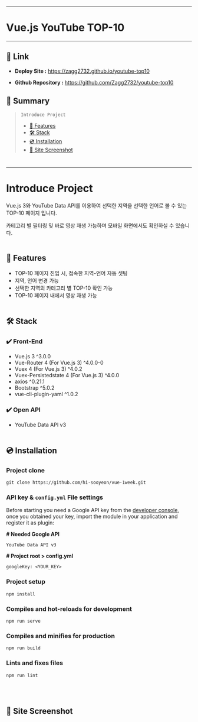 ---
Vue.js YouTube TOP-10
===
***

## 🔗 Link
- **Deploy Site :** https://zagg2732.github.io/youtube-top10


- **Github Repository :** https://github.com/Zagg2732/youtube-top10


## 📖 Summary
> ```Introduce Project```
>  - [📌 Features](#-features)
>  - [🛠 Stack](#-stack)
>  - [💿 Installation](#-installation)
>  - [📸 Site Screenshot](#-site-screenshot)
#
* * *
#
# Introduce Project
 Vue.js 3와 YouTube Data API를 이용하여 선택한 지역을 선택한 언어로 볼 수 있는 TOP-10 페이지 입니다.

카테고리 별 필터링 및 바로 영상 재생 가능하며 모바일 화면에서도 확인하실 수 있습니다.
<br><br/>
## 📌 Features
- TOP-10 페이지 진입 시, 접속한 지역-언어 자동 셋팅
- 지역, 언어 변경 가능
- 선택한 지역의 카테고리 별 TOP-10 확인 가능
- TOP-10 페이지 내에서 영상 재생 가능
  <br><br/>
## 🛠 Stack
### ✔️ Front-End
- Vue.js 3 ^3.0.0
- Vue-Router 4 (For Vue.js 3) ^4.0.0-0
- Vuex 4 (For Vue.js 3) ^4.0.2
- Vuex-Persistedstate 4 (For Vue.js 3) ^4.0.0
- axios ^0.21.1
- Bootstrap ^5.0.2
- vue-cli-plugin-yaml ^1.0.2

### ✔️ Open API
- YouTube Data API v3
<br><br/>
## 💿 Installation

### Project clone
```
git clone https://github.com/hi-sooyeon/vue-1week.git
```

### API key & `config.yml` File settings
Before starting you need a Google API key from the [developer console](http://console.developers.google.com/), once you obtained your key, import the module in your application and register it as plugin:

**# Needed Google API**
```
YouTube Data API v3
```

**# Project root > config.yml**
```
googleKey: <YOUR_KEY>
```

### Project setup
```
npm install
```

### Compiles and hot-reloads for development
```
npm run serve
```

### Compiles and minifies for production
```
npm run build
```

### Lints and fixes files
```
npm run lint
```
<br><br/>
## 📸 Site Screenshot
